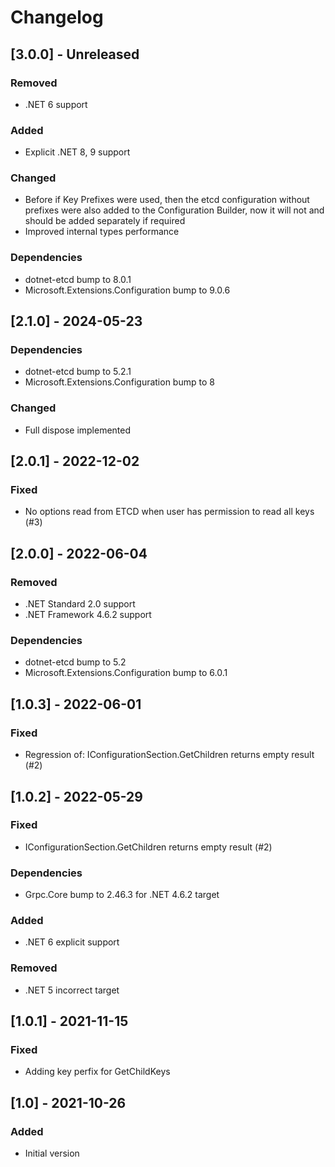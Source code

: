 # Changelog

## [3.0.0] - Unreleased

### Removed

- .NET 6 support

### Added

- Explicit .NET 8, 9 support

### Changed

- Before if Key Prefixes were used, then the etcd configuration without prefixes were also added to the Configuration Builder, now it will not and should be added separately if required
- Improved internal types performance

### Dependencies

- dotnet-etcd bump to 8.0.1
- Microsoft.Extensions.Configuration bump to 9.0.6

## [2.1.0] - 2024-05-23

### Dependencies

- dotnet-etcd bump to 5.2.1
- Microsoft.Extensions.Configuration bump to 8

### Changed

- Full dispose implemented

## [2.0.1] - 2022-12-02

### Fixed

- No options read from ETCD when user has permission to read all keys (#3)

## [2.0.0] - 2022-06-04

### Removed

- .NET Standard 2.0 support
- .NET Framework 4.6.2 support

### Dependencies

- dotnet-etcd bump to 5.2
- Microsoft.Extensions.Configuration bump to 6.0.1

## [1.0.3] - 2022-06-01

### Fixed

- Regression of: IConfigurationSection.GetChildren returns empty result (#2)

## [1.0.2] - 2022-05-29

### Fixed

- IConfigurationSection.GetChildren returns empty result (#2)

### Dependencies

- Grpc.Core bump to 2.46.3 for .NET 4.6.2 target

### Added

- .NET 6 explicit support

### Removed

- .NET 5 incorrect target

## [1.0.1] - 2021-11-15

### Fixed

- Adding key perfix for GetChildKeys

## [1.0] - 2021-10-26

### Added

- Initial version
